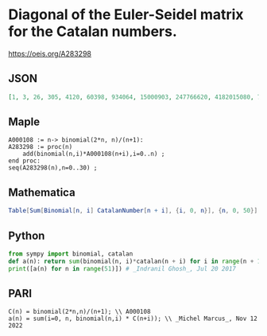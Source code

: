 # Diagonal of the Euler\-Seidel matrix for the Catalan numbers\.
https://oeis.org/A283298
## JSON
```JSON
[1, 3, 26, 305, 4120, 60398, 934064, 15000903, 247766620, 4182015080, 71816825856, 1250772245698, 22039796891026, 392213323252200, 7038863826811100, 127248841020380105, 2315130641074743540, 42358284517663463380, 778876539384226875800]
```
## Maple
```Maple
A000108 := n-> binomial(2*n, n)/(n+1):
A283298 := proc(n)
    add(binomial(n,i)*A000108(n+i),i=0..n) ;
end proc:
seq(A283298(n),n=0..30) ;
```
## Mathematica
```Mathematica
Table[Sum[Binomial[n, i] CatalanNumber[n + i], {i, 0, n}], {n, 0, 50}] (* _Indranil Ghosh_, Jul 20 2017 *)
```
## Python
```Python
from sympy import binomial, catalan
def a(n): return sum(binomial(n, i)*catalan(n + i) for i in range(n + 1))
print([a(n) for n in range(51)]) # _Indranil Ghosh_, Jul 20 2017
```
## PARI
```PARI
C(n) = binomial(2*n,n)/(n+1); \\ A000108
a(n) = sum(i=0, n, binomial(n,i) * C(n+i)); \\ _Michel Marcus_, Nov 12 2022
```

